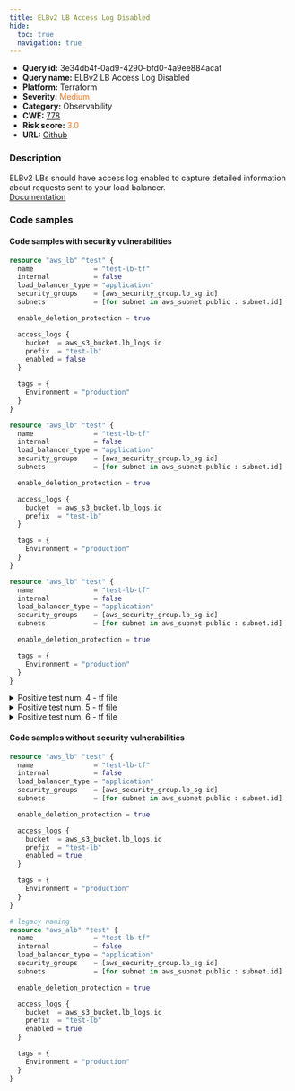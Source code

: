 ```yaml
---
title: ELBv2 LB Access Log Disabled
hide:
  toc: true
  navigation: true
---
```


<style>
  .highlight .hll {
    background-color: #ff171742;
  }
  .md-content {
    max-width: 1100px;
    margin: 0 auto;
  }
</style>

-   **Query id:** 3e34db4f-0ad9-4290-bfd0-4a9ee884acaf
-   **Query name:** ELBv2 LB Access Log Disabled
-   **Platform:** Terraform
-   **Severity:** <span style="color:#ff7213">Medium</span>
-   **Category:** Observability
-   **CWE:** <a href="https://cwe.mitre.org/data/definitions/778.html" onclick="newWindowOpenerSafe(event, 'https://cwe.mitre.org/data/definitions/778.html')">778</a>
-   **Risk score:** <span style="color:#ff7213">3.0</span>
-   **URL:** [Github](https://github.com/Checkmarx/kics/tree/master/assets/queries/terraform/aws/elb_v2_lb_access_log_disabled)

### Description
ELBv2 LBs should have access log enabled to capture detailed information about requests sent to your load balancer.<br>
[Documentation](https://registry.terraform.io/providers/hashicorp/aws/latest/docs/resources/lb#enabled)

### Code samples
#### Code samples with security vulnerabilities
```tf title="Positive test num. 1 - tf file" hl_lines="13"
resource "aws_lb" "test" {
  name               = "test-lb-tf"
  internal           = false
  load_balancer_type = "application"
  security_groups    = [aws_security_group.lb_sg.id]
  subnets            = [for subnet in aws_subnet.public : subnet.id]

  enable_deletion_protection = true

  access_logs {
    bucket  = aws_s3_bucket.lb_logs.id
    prefix  = "test-lb"
    enabled = false
  }

  tags = {
    Environment = "production"
  }
}
```
```tf title="Positive test num. 2 - tf file" hl_lines="10"
resource "aws_lb" "test" {
  name               = "test-lb-tf"
  internal           = false
  load_balancer_type = "application"
  security_groups    = [aws_security_group.lb_sg.id]
  subnets            = [for subnet in aws_subnet.public : subnet.id]

  enable_deletion_protection = true

  access_logs {
    bucket  = aws_s3_bucket.lb_logs.id
    prefix  = "test-lb"
  }

  tags = {
    Environment = "production"
  }
}
```
```tf title="Positive test num. 3 - tf file" hl_lines="1"
resource "aws_lb" "test" {
  name               = "test-lb-tf"
  internal           = false
  load_balancer_type = "application"
  security_groups    = [aws_security_group.lb_sg.id]
  subnets            = [for subnet in aws_subnet.public : subnet.id]

  enable_deletion_protection = true

  tags = {
    Environment = "production"
  }
}
```
<details><summary>Positive test num. 4 - tf file</summary>

```tf hl_lines="14"
# legacy naming
resource "aws_alb" "test" {
  name               = "test-lb-tf"
  internal           = false
  load_balancer_type = "application"
  security_groups    = [aws_security_group.lb_sg.id]
  subnets            = [for subnet in aws_subnet.public : subnet.id]

  enable_deletion_protection = true

  access_logs {
    bucket  = aws_s3_bucket.lb_logs.id
    prefix  = "test-lb"
    enabled = false
  }

  tags = {
    Environment = "production"
  }
}
```
</details>
<details><summary>Positive test num. 5 - tf file</summary>

```tf hl_lines="11"
# legacy naming
resource "aws_alb" "test" {
  name               = "test-lb-tf"
  internal           = false
  load_balancer_type = "application"
  security_groups    = [aws_security_group.lb_sg.id]
  subnets            = [for subnet in aws_subnet.public : subnet.id]

  enable_deletion_protection = true

  access_logs {
    bucket  = aws_s3_bucket.lb_logs.id
    prefix  = "test-lb"
  }

  tags = {
    Environment = "production"
  }
}
```
</details>
<details><summary>Positive test num. 6 - tf file</summary>

```tf hl_lines="2"
# legacy naming
resource "aws_alb" "test" {
  name               = "test-lb-tf"
  internal           = false
  load_balancer_type = "application"
  security_groups    = [aws_security_group.lb_sg.id]
  subnets            = [for subnet in aws_subnet.public : subnet.id]

  enable_deletion_protection = true

  tags = {
    Environment = "production"
  }
}
```
</details>


#### Code samples without security vulnerabilities
```tf title="Negative test num. 1 - tf file"
resource "aws_lb" "test" {
  name               = "test-lb-tf"
  internal           = false
  load_balancer_type = "application"
  security_groups    = [aws_security_group.lb_sg.id]
  subnets            = [for subnet in aws_subnet.public : subnet.id]

  enable_deletion_protection = true

  access_logs {
    bucket  = aws_s3_bucket.lb_logs.id
    prefix  = "test-lb"
    enabled = true
  }

  tags = {
    Environment = "production"
  }
}
```
```tf title="Negative test num. 2 - tf file"
# legacy naming
resource "aws_alb" "test" {
  name               = "test-lb-tf"
  internal           = false
  load_balancer_type = "application"
  security_groups    = [aws_security_group.lb_sg.id]
  subnets            = [for subnet in aws_subnet.public : subnet.id]

  enable_deletion_protection = true

  access_logs {
    bucket  = aws_s3_bucket.lb_logs.id
    prefix  = "test-lb"
    enabled = true
  }

  tags = {
    Environment = "production"
  }
}
```

